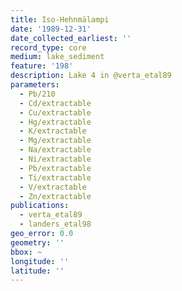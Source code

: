 ```yaml
---
title: Iso-Hehnmälampi
date: '1989-12-31'
date_collected_earliest: ''
record_type: core
medium: lake_sediment
feature: '198'
description: Lake 4 in @verta_etal89
parameters:
  - Pb/210
  - Cd/extractable
  - Cu/extractable
  - Hg/extractable
  - K/extractable
  - Mg/extractable
  - Na/extractable
  - Ni/extractable
  - Pb/extractable
  - Ti/extractable
  - V/extractable
  - Zn/extractable
publications:
  - verta_etal89
  - landers_etal98
geo_error: 0.0
geometry: ''
bbox: ~
longitude: ''
latitude: ''
---
```

